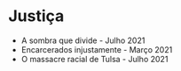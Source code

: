 # Justiça

* A sombra que divide - Julho 2021
* Encarcerados injustamente - Março 2021
* O massacre racial de Tulsa - Julho 2021